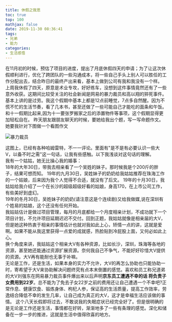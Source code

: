 ```yaml
---
title: 休假之我思
toc: true
top: 100
mathjax: false
date: 2019-11-30 08:36:41
tags:
- 兄弟
- 能力
categories:
- 生活感悟
---
```

在11月初的时候，预估了项目的进度，提出了月底休假四天的申请；为了让这次休假顺利进行，优化了跨团队的一些沟通成本，将一些自己手头上别人可以胜任的工作分配出去，结合昨日的最终产出来看，基本上做到公司有我和我没有一个样。  
上周我休假了四天，原意是术业专攻，好好练车，没想到这件事情竟然还有了一些意外收获。这期间比较受关注的社会新闻是网易的暴力裁员和高以翔的猝死事件。基本上讲的是过劳。我这个假期中基本上都是12点前睡觉，7点多自然醒。因为不慌不忙的生活节奏，看了几本书，甚至还做了一些可能自己才能吃的面条和午饭。和十一假期比起来,因为十一要张罗搬家之后的添置物件等事项，这个假期显得更加轻松自在。
昨天朋友跟朋友聊天的时候，要她给我出个题，写一写命题作文。她要我针对下图做一个看图作文  

![暴力裁员](暴力裁员评论.jpg)  

这图上，已经有各种哈姆雷特，不一一评论。里面有"是不是有必要认识一些大V，以备不时之需"这一句话，让我有些感触。以下我浅谈对这句话的理解。  
我有一个姑姑，她无比操心我的婚事：  
18年的大年30日，带我去相亲看了一个吴姓的妹子。那时候我是个200斤的胖子，结果可想而知。
19年的九月30日，吴姓妹子的奶奶给我姑姑推荐在珠海工作的一个姑娘，后来因为我个人觉得不合适，就没有了后文。
19年的十月30日，我姑姑给我介绍了一个在长沙的超级超级好看的姑娘，身高170，在上市公司工作，有些美好到虚幻。  
19年的冬月30日，吴姓妹子的奶奶(请注意这是个连续剧)又给我做媒,说在深圳有个姓易的姑娘，这个还没有任何开始。  
我姑姑估计是做过项目管理，每月的月底都给一个月度相亲计划，不成功就下一个项目计划，不允许项目延期迟迟不交付。回到正题，我姑姑就像是相亲届的大V，但是她这种热衷于相亲的事情估计也就对我如此上心，矫情一点的讲，这就是爱啊。如果不能从我这里获得一点爱的成就感，热脸贴到冷屁股上面，又何必如此上心。  
换个角度来讲，我姑姑这个相亲大V有各种资源，比如长沙，深圳，珠海等各地的资源，甚至她还能通过资源扩展资源。奈何我自己不争气，不能好好珍惜大V提供的资源。大V再有能耐也无事于补嘛。  
无论是工作，还是生活，如果本身的实力不允许，大V的再怎么协助也只能协助一时，寄希望于大V来协助解决问题终究有点本末倒置的感觉。喜欢和员工称兄道弟的大V刘强东在网易暴力裁员事件爆出来以后声明**京东员工遭遇不幸的话 将负责子女费用到22岁**。总不能为了免去子女22岁之前的费用还让自己遭遇一个不幸吧?正常作息、健康饮食、锻炼身体、枸杞人参，保证高的生活质量，提高工作效率，劳逸结合降低不幸的发生几率，让自己成为真正的大V，这才是幸福生活应该做的事情。 
这个八天长假即将过去，不敢说我的失眠症状已经完全好了。但是很明确的是无论是工作还是生活，事情都在好转，渐渐地多了一些有条理的感觉。深化和储备在一步一步的推进，这就是生活中值得欣喜的地方。  
